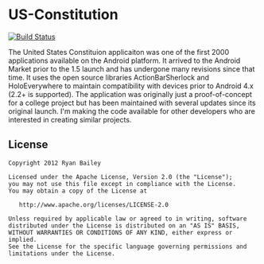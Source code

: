 US-Constitution
===============

[![Build Status](https://travis-ci.org/RBWare/US-Constitution.svg?branch=add_travis_support)](https://travis-ci.org/RBWare/US-Constitution)

The United States Constituion applicaiton was one of the first 2000 applications available on the Android platform. It arrived to the Android Market prior to the 1.5 launch and has undergone many revisions since that time. It uses the open source libraries ActionBarSherlock and HoloEverywhere to maintain compatibility with devices prior to Android 4.x (2.2+ is supported). The application was originally just a proof-of-concept for a college project but has been maintained with several updates since its original launch. I'm making the code available for other developers who are interested in creating similar projects.


License
-------

    Copyright 2012 Ryan Bailey

    Licensed under the Apache License, Version 2.0 (the "License");
    you may not use this file except in compliance with the License.
    You may obtain a copy of the License at

       http://www.apache.org/licenses/LICENSE-2.0

    Unless required by applicable law or agreed to in writing, software
    distributed under the License is distributed on an "AS IS" BASIS,
    WITHOUT WARRANTIES OR CONDITIONS OF ANY KIND, either express or implied.
    See the License for the specific language governing permissions and
    limitations under the License.
